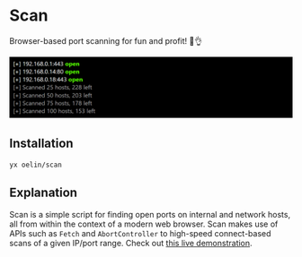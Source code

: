 # Scan

Browser-based port scanning for fun and profit! 🥳👌

<img src='scan.png'>


## Installation

```sh
yx oelin/scan
```

## Explanation

Scan is a simple script for finding open ports on internal and network hosts, all from within the context of a modern web browser. Scan makes use of APIs such as `Fetch` and `AbortController` to high-speed connect-based scans of a given IP/port range. Check out [this live demonstration](https://pscanjs.web.app).
